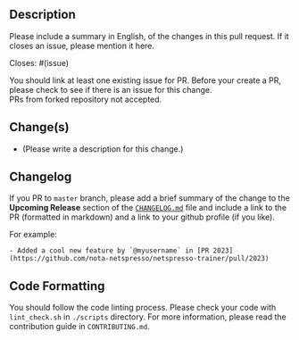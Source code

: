 ## Description

Please include a summary in English, of the changes in this pull request. If it closes an issue, please mention it here.

Closes: #(issue)

You should link at least one existing issue for PR. Before your create a PR, please check to see if there is an issue for this change.  
PRs from forked repository not accepted.

## Change(s)

- (Please write a description for this change.)

## Changelog

If you PR to `master` branch, please add a brief summary of the change to the **Upcoming Release** section of the [`CHANGELOG.md`](https://github.com/nota-netspresso/netspresso-trainer/blob/master/CHANGELOG.md) file
and include a link to the PR (formatted in markdown) and a link to your github profile (if you like).

For example:

```
- Added a cool new feature by `@myusername` in [PR 2023](https://github.com/nota-netspresso/netspresso-trainer/pull/2023)
```

## Code Formatting

You should follow the code linting process. Please check your code with `lint_check.sh` in `./scripts` directory.
For more information, please read the contribution guide in `CONTRIBUTING.md`. 